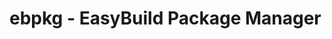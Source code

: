 <!--
- SPDX-License-Identifier: GPL-2.0-only
- Copyright (C) 2025 Jayesh Badwaik <j.badwaik@fz-juelich.de>
-->

# ebpkg - EasyBuild Package Manager
